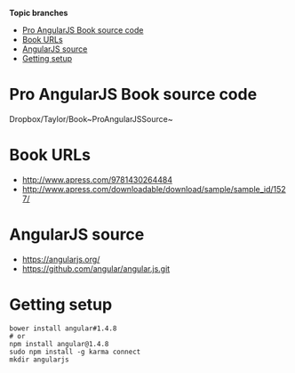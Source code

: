 <!-- START doctoc generated TOC please keep comment here to allow auto update -->
<!-- DON'T EDIT THIS SECTION, INSTEAD RE-RUN doctoc TO UPDATE -->
**Topic branches**

- [Pro AngularJS Book source code](#pro-angularjs-book-source-code)
- [Book URLs](#book-urls)
- [AngularJS source](#angularjs-source)
- [Getting setup](#getting-setup)

<!-- END doctoc generated TOC please keep comment here to allow auto update -->

Pro AngularJS Book source code
==============================

Dropbox/Taylor/Book~ProAngularJSSource~

Book URLs
=========

-   <http://www.apress.com/9781430264484>
-   <http://www.apress.com/downloadable/download/sample/sample_id/1527/>

AngularJS source
================

-   <https://angularjs.org/>
-   <https://github.com/angular/angular.js.git>

Getting setup
=============

    bower install angular#1.4.8
    # or
    npm install angular@1.4.8
    sudo npm install -g karma connect
    mkdir angularjs

